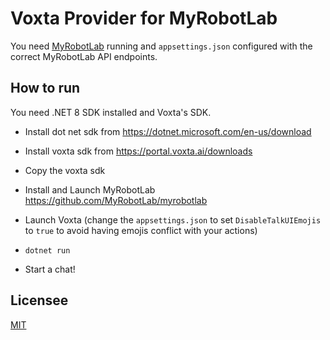 # Voxta Provider for MyRobotLab

You need [MyRobotLab](https://myrobotlab.org/index.php/) running and `appsettings.json` configured with the correct MyRobotLab API endpoints.


## How to run

You need .NET 8 SDK installed and Voxta's SDK.

- Install dot net sdk from https://dotnet.microsoft.com/en-us/download

- Install voxta sdk from https://portal.voxta.ai/downloads

- Copy the voxta sdk 

- Install and Launch MyRobotLab https://github.com/MyRobotLab/myrobotlab

- Launch Voxta (change the `appsettings.json` to set `DisableTalkUIEmojis` to `true` to avoid having emojis conflict with your actions)

- `dotnet run`

- Start a chat!

## Licensee

[MIT](LICENSE.md)
